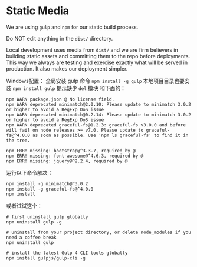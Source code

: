 # Static Media

We are using `gulp` and `npm` for our static build process.

Do NOT edit anything in the `dist/` directory.

Local development uses media from `dist/` and we are firm believers in building
static assets and committing them to the repo before deployments. This way we
always are testing and exercise exactly what will be served in production. It
also makes our deployment simpler.

Windows配置：
全局安装 gulp 命令 `npm install -g gulp` 
本地项目目录也要安装 `npm install gulp`
提示缺少 `del` 模块 和下面的：

```
npm WARN package.json @ No license field.
npm WARN deprecated minimatch@2.0.10: Please update to minimatch 3.0.2 or higher to avoid a RegExp DoS issue
npm WARN deprecated minimatch@0.2.14: Please update to minimatch 3.0.2 or higher to avoid a RegExp DoS issue
npm WARN deprecated graceful-fs@1.2.3: graceful-fs v3.0.0 and before will fail on node releases >= v7.0. Please update to graceful-fs@^4.0.0 as soon as possible. Use 'npm ls graceful-fs' to find it in the tree.

npm ERR! missing: bootstrap@^3.3.7, required by @
npm ERR! missing: font-awesome@^4.6.3, required by @
npm ERR! missing: jquery@^2.2.4, required by @
```

运行以下命令解决：

```
npm install -g minimatch@^3.0.2
npm install -g graceful-fs@^4.0.0
npm install
```
或者试试这个：

```
# first uninstall gulp globally
npm uninstall gulp -g

# uninstall from your project directory, or delete node_modules if you need a coffee break
npm uninstall gulp

# install the latest Gulp 4 CLI tools globally
npm install gulpjs/gulp-cli -g
```


